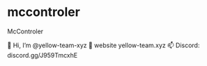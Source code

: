 # mccontroler
McControler

👋 Hi, I’m @yellow-team-xyz
👀 website yellow-team.xyz
📫 Discord: discord.gg/J959TmcxhE
